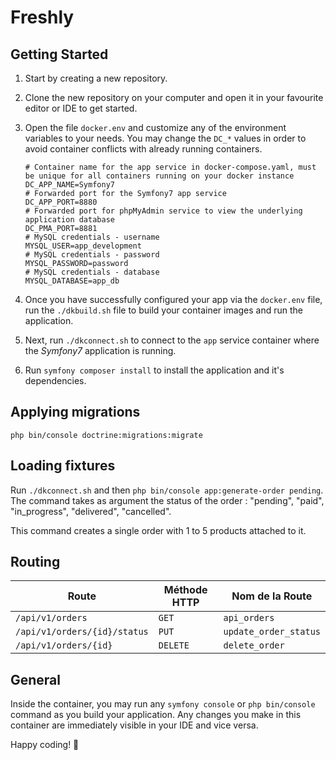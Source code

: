 # Freshly

## Getting Started

1. Start by creating a new repository.

2. Clone the new repository on your computer and open it in your favourite editor or IDE to get started.
3. Open the file `docker.env` and customize any of the environment variables to your needs. You may change the `DC_*`
   values in order to avoid container conflicts with already running containers.

    ```shell
    # Container name for the app service in docker-compose.yaml, must be unique for all containers running on your docker instance
    DC_APP_NAME=Symfony7
    # Forwarded port for the Symfony7 app service
    DC_APP_PORT=8880
    # Forwarded port for phpMyAdmin service to view the underlying application database
    DC_PMA_PORT=8881
    # MySQL credentials - username
    MYSQL_USER=app_development
    # MySQL credentials - password
    MYSQL_PASSWORD=password
    # MySQL credentials - database
    MYSQL_DATABASE=app_db
    ``` 

4. Once you have successfully configured your app via the `docker.env` file, run the `./dkbuild.sh` file to build your
   container images and run the application.
5. Next, run `./dkconnect.sh` to connect to the `app` service container where the *Symfony7* application is running.

6. Run `symfony composer install` to install the application and it's dependencies.

## Applying migrations

`php bin/console doctrine:migrations:migrate`

## Loading fixtures

Run `./dkconnect.sh` and then `php bin/console app:generate-order pending`.
The command takes as argument the status of the order : "pending", "paid", "in_progress", "delivered", "cancelled".

This command creates a single order with 1 to 5 products attached to it.

## Routing

| **Route**                          | **Méthode HTTP** | **Nom de la Route**         |
|------------------------------------|------------------|-----------------------------|
| `/api/v1/orders`                  | `GET`            | `api_orders`                |
| `/api/v1/orders/{id}/status`      | `PUT`            | `update_order_status`       |
| `/api/v1/orders/{id}`             | `DELETE`         | `delete_order`              |

## General

Inside the container, you may run any `symfony console` or `php bin/console` command as you build your application. Any
changes you make in this container are
immediately visible in your IDE and vice versa.

Happy coding! 🎉

